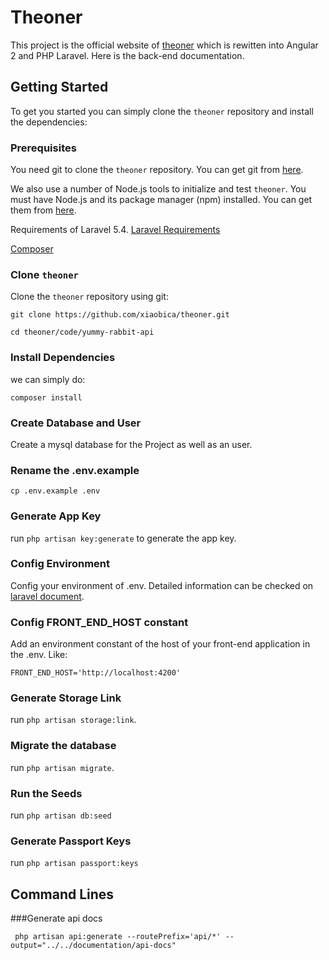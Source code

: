 # Theoner
This project is the official website of [theoner](http://www.theoner.com/angular2) which is rewitten into Angular 2 and PHP Laravel. Here is the back-end documentation.

## Getting Started
To get you started you can simply clone the `theoner` repository and install the dependencies:

### Prerequisites
You need git to clone the `theoner` repository. You can get git from [here](https://git-scm.com/).

We also use a number of Node.js tools to initialize and test `theoner`. You must have Node.js
and its package manager (npm) installed. You can get them from [here](https://nodejs.org/en/).

Requirements of Laravel 5.4. [Laravel Requirements](https://laravel.com/docs/5.4#server-requirements)

[Composer](https://getcomposer.org/)
### Clone `theoner`
Clone the `theoner` repository using git:
```
git clone https://github.com/xiaobica/theoner.git
```

```
cd theoner/code/yummy-rabbit-api
```
### Install Dependencies
we can simply do:
```
composer install
```
### Create Database and User
Create a mysql database for the Project as well as an user.
### Rename the .env.example
```
cp .env.example .env
```

### Generate App Key
run `php artisan key:generate` to generate the app key.
### Config Environment
Config your environment of .env. Detailed information can be checked on [laravel document](https://laravel.com/docs/5.4/configuration).
### Config FRONT_END_HOST constant
Add an environment constant of the host of your front-end application in the .env. Like:
```
FRONT_END_HOST='http://localhost:4200'
```
### Generate Storage Link
run `php artisan storage:link`.

### Migrate the database
run `php artisan migrate`.

### Run the Seeds
run `php artisan db:seed`

### Generate Passport Keys
run `php artisan passport:keys`

## Command Lines
###Generate api docs

```
 php artisan api:generate --routePrefix='api/*' --output="../../documentation/api-docs"
```
